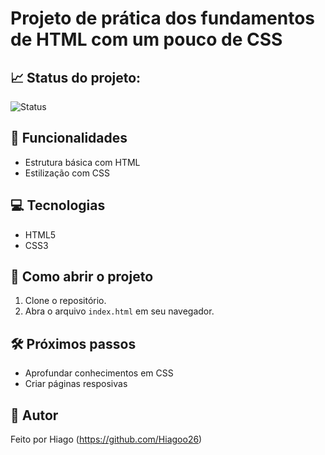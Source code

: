 # Projeto de prática dos fundamentos de HTML com um pouco de CSS

## 📈 Status do projeto: 

![Status](https://img.shields.io/badge/Status-Finalizado-brightgreen)

## 🚀 Funcionalidades

- Estrutura básica com HTML
- Estilização com CSS

## 💻 Tecnologias

- HTML5
- CSS3

## 📂 Como abrir o projeto

1. Clone o repositório.
2. Abra o arquivo `index.html` em seu navegador.

## 🛠️ Próximos passos

- Aprofundar conhecimentos em CSS
- Criar páginas resposivas
  
## 🧑 Autor

Feito por Hiago (https://github.com/Hiagoo26)
